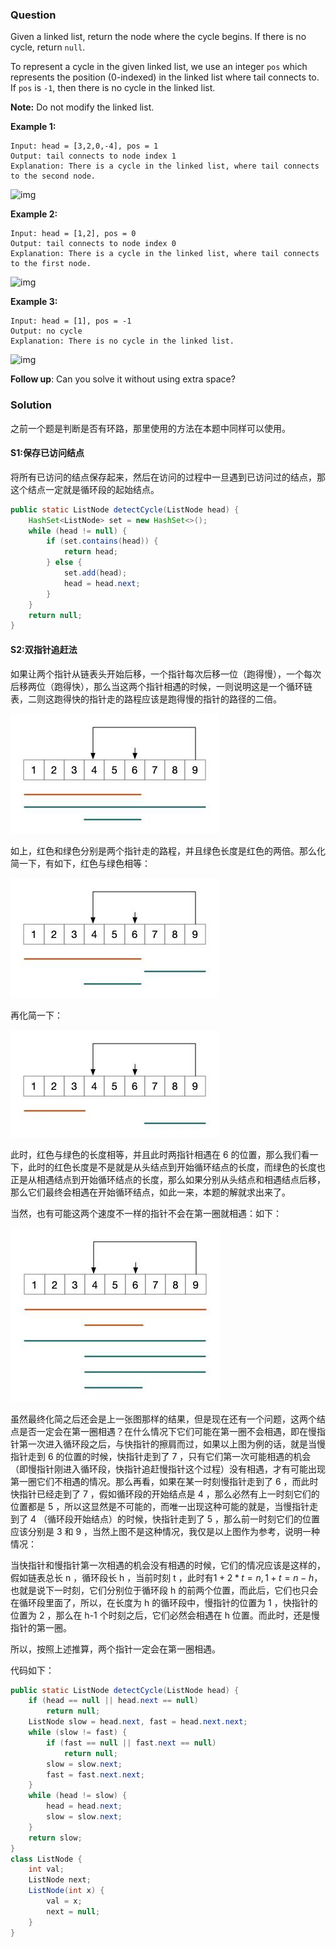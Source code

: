 ### Question

Given a linked list, return the node where the cycle begins. If there is no cycle, return `null`.

To represent a cycle in the given linked list, we use an integer `pos` which represents the position (0-indexed) in the linked list where tail connects to. If `pos` is `-1`, then there is no cycle in the linked list.

**Note:** Do not modify the linked list.

 

**Example 1:**

```
Input: head = [3,2,0,-4], pos = 1
Output: tail connects to node index 1
Explanation: There is a cycle in the linked list, where tail connects to the second node.
```

![img](https://assets.leetcode.com/uploads/2018/12/07/circularlinkedlist.png)

**Example 2:**

```
Input: head = [1,2], pos = 0
Output: tail connects to node index 0
Explanation: There is a cycle in the linked list, where tail connects to the first node.
```

![img](https://assets.leetcode.com/uploads/2018/12/07/circularlinkedlist_test2.png)

**Example 3:**

```
Input: head = [1], pos = -1
Output: no cycle
Explanation: There is no cycle in the linked list.
```

![img](https://assets.leetcode.com/uploads/2018/12/07/circularlinkedlist_test3.png)

 

**Follow up**:
Can you solve it without using extra space?

### Solution

之前一个题是判断是否有环路，那里使用的方法在本题中同样可以使用。

#### S1:保存已访问结点

将所有已访问的结点保存起来，然后在访问的过程中一旦遇到已访问过的结点，那这个结点一定就是循环段的起始结点。

```java
public static ListNode detectCycle(ListNode head) {
    HashSet<ListNode> set = new HashSet<>();
    while (head != null) {
        if (set.contains(head)) {
            return head;
        } else {
            set.add(head);
            head = head.next;
        }
    }
    return null;
}
```

#### S2:双指针追赶法

如果让两个指针从链表头开始后移，一个指针每次后移一位（跑得慢），一个每次后移两位（跑得快），那么当这两个指针相遇的时候，一则说明这是一个循环链表，二则这跑得快的指针走的路程应该是跑得慢的指针的路径的二倍。

![](./linked_list_cycle_2_1.jpg)

如上，红色和绿色分别是两个指针走的路程，并且绿色长度是红色的两倍。那么化简一下，有如下，红色与绿色相等：

![](./linked_list_cycle_2_2.jpg)

再化简一下：

![](linked_list_cycle_2_3.jpg)

此时，红色与绿色的长度相等，并且此时两指针相遇在 6 的位置，那么我们看一下，此时的红色长度是不是就是从头结点到开始循环结点的长度，而绿色的长度也正是从相遇结点到开始循环结点的长度，那么如果分别从头结点和相遇结点后移，那么它们最终会相遇在开始循环结点，如此一来，本题的解就求出来了。

当然，也有可能这两个速度不一样的指针不会在第一圈就相遇：如下：

![](./linked_list_cycle_2_4.jpg)

虽然最终化简之后还会是上一张图那样的结果，但是现在还有一个问题，这两个结点是否一定会在第一圈相遇？在什么情况下它们可能在第一圈不会相遇，即在慢指针第一次进入循环段之后，与快指针的擦肩而过，如果以上图为例的话，就是当慢指针走到 6 的位置的时候，快指针走到了 7 ，只有它们第一次可能相遇的机会（即慢指针刚进入循环段，快指针追赶慢指针这个过程）没有相遇，才有可能出现第一圈它们不相遇的情况。那么再看，如果在某一时刻慢指针走到了 6 ，而此时快指针已经走到了 7 ，假如循环段的开始结点是 4 ，那么必然有上一时刻它们的位置都是 5 ，所以这显然是不可能的，而唯一出现这种可能的就是，当慢指针走到了 4 （循环段开始结点）的时候，快指针走到了 5 ，那么前一时刻它们的位置应该分别是 3 和 9 ，当然上图不是这种情况，我仅是以上图作为参考，说明一种情况：

当快指针和慢指针第一次相遇的机会没有相遇的时候，它们的情况应该是这样的，假如链表总长 n ，循环段长 h ，当前时刻 t ，此时有$1 + 2 * t = n, 1 + t = n - h$，也就是说下一时刻，它们分别位于循环段 h 的前两个位置，而此后，它们也只会在循环段里面了，所以，在长度为 h 的循环段中，慢指针的位置为 1 ，快指针的位置为 2 ，那么在 h-1 个时刻之后，它们必然会相遇在 h 位置。而此时，还是慢指针的第一圈。

所以，按照上述推算，两个指针一定会在第一圈相遇。

代码如下：

```java
public static ListNode detectCycle(ListNode head) {
    if (head == null || head.next == null)
        return null;
    ListNode slow = head.next, fast = head.next.next;
    while (slow != fast) {
        if (fast == null || fast.next == null)
            return null;
        slow = slow.next;
        fast = fast.next.next;
    }
    while (head != slow) {
        head = head.next;
        slow = slow.next;
    }
    return slow;
}
class ListNode {
    int val;
    ListNode next;
    ListNode(int x) {
        val = x;
        next = null;
    }
}
```

